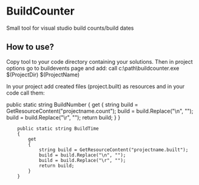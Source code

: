 # BuildCounter
Small tool for visual studio build counts/build dates

## How to use?
Copy tool to your code directory containing your solutions. Then in project options go to buildevents page and add:
call c:\path\buildcounter.exe $(ProjectDir) $(ProjectName)

In your project add created files (project.built) as resources and in your code call them:

  public static string BuildNumber
        {
            get
            {
                string build = GetResourceContent("projectname.count");
                build = build.Replace("\n", "");
                build = build.Replace("\r", "");
                return build;
            }
        }


        public static string BuildTime
        {
            get
            {
                string build = GetResourceContent("projectname.built");
                build = build.Replace("\n", "");
                build = build.Replace("\r", "");
                return build;
            }
        }
